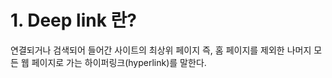 # 1. Deep link 란?

연결되거나 검색되어 들어간 사이트의 최상위 페이지 즉, 홈 페이지를 제외한 나머지 모든 웹 페이지로 가는 하이퍼링크(hyperlink)를 말한다.





